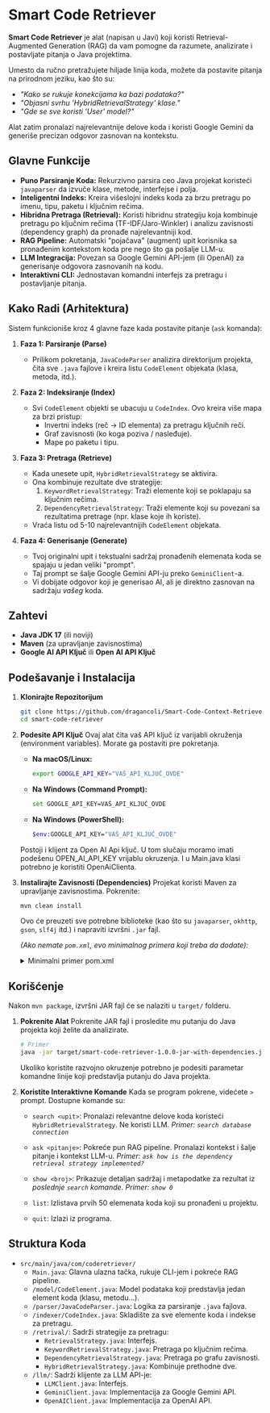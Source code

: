# Smart Code Retriever

**Smart Code Retriever** je alat (napisan u Javi) koji koristi Retrieval-Augmented Generation (RAG) da vam pomogne da razumete, analizirate i postavljate pitanja o Java projektima.

Umesto da ručno pretražujete hiljade linija koda, možete da postavite pitanja na prirodnom jeziku, kao što su:
* *"Kako se rukuje konekcijama ka bazi podataka?"*
* *"Objasni svrhu 'HybridRetrievalStrategy' klase."*
* *"Gde se sve koristi 'User' model?"*

Alat zatim pronalazi najrelevantnije delove koda i koristi Google Gemini da generiše precizan odgovor zasnovan na kontekstu.

## Glavne Funkcije

* **Puno Parsiranje Koda:** Rekurzivno parsira ceo Java projekat koristeći `javaparser` da izvuče klase, metode, interfejse i polja.
* **Inteligentni Indeks:** Kreira višeslojni indeks koda za brzu pretragu po imenu, tipu, paketu i ključnim rečima.
* **Hibridna Pretraga (Retrieval):** Koristi hibridnu strategiju koja kombinuje pretragu po ključnim rečima (TF-IDF/Jaro-Winkler) i analizu zavisnosti (dependency graph) da pronađe najrelevantniji kod.
* **RAG Pipeline:** Automatski "pojačava" (augment) upit korisnika sa pronađenim kontekstom koda pre nego što ga pošalje LLM-u.
* **LLM Integracija:** Povezan sa Google Gemini API-jem (ili OpenAI) za generisanje odgovora zasnovanih na kodu.
* **Interaktivni CLI:** Jednostavan komandni interfejs za pretragu i postavljanje pitanja.

## Kako Radi (Arhitektura)

Sistem funkcioniše kroz 4 glavne faze kada postavite pitanje (`ask` komanda):

1.  **Faza 1: Parsiranje (Parse)**
    * Prilikom pokretanja, `JavaCodeParser` analizira direktorijum projekta, čita sve `.java` fajlove i kreira listu `CodeElement` objekata (klasa, metoda, itd.).

2.  **Faza 2: Indeksiranje (Index)**
    * Svi `CodeElement` objekti se ubacuju u `CodeIndex`. Ovo kreira više mapa za brzi pristup:
        * Invertni indeks (reč -> ID elementa) za pretragu ključnih reči.
        * Graf zavisnosti (ko koga poziva / nasleđuje).
        * Mape po paketu i tipu.

3.  **Faza 3: Pretraga (Retrieve)**
    * Kada unesete upit, `HybridRetrievalStrategy` se aktivira.
    * Ona kombinuje rezultate dve strategije:
        1.  `KeywordRetrievalStrategy`: Traži elemente koji se poklapaju sa ključnim rečima.
        2.  `DependencyRetrievalStrategy`: Traži elemente koji su povezani sa rezultatima pretrage (npr. klase koje ih koriste).
    * Vraća listu od 5-10 najrelevantnijih `CodeElement` objekata.

4.  **Faza 4: Generisanje (Generate)**
    * Tvoj originalni upit i tekstualni sadržaj pronađenih elemenata koda se spajaju u jedan veliki "prompt".
    * Taj prompt se šalje Google Gemini API-ju preko `GeminiClient`-a.
    * Vi dobijate odgovor koji je generisao AI, ali je direktno zasnovan na sadržaju *vašeg* koda.

## Zahtevi

* **Java JDK 17** (ili noviji)
* **Maven** (za upravljanje zavisnostima)
* **Google AI API Ključ** ili  **Open AI API Ključ**

## Podešavanje i Instalacija

1.  **Klonirajte Repozitorijum**
    ```sh
    git clone https://github.com/dragancoli/Smart-Code-Context-Retriever
    cd smart-code-retriever
    ```

2.  **Podesite API Ključ**
    Ovaj alat čita vaš API ključ iz varijabli okruženja (environment variables). Morate ga postaviti pre pokretanja.

    * **Na macOS/Linux:**
        ```sh
        export GOOGLE_API_KEY="VAŠ_API_KLJUČ_OVDE"
        ```
    * **Na Windows (Command Prompt):**
        ```sh
        set GOOGLE_API_KEY=VAŠ_API_KLJUČ_OVDE
        ```
    * **Na Windows (PowerShell):**
        ```sh
        $env:GOOGLE_API_KEY="VAŠ_API_KLJUČ_OVDE"
        ```

    Postoji i klijent za Open AI Api ključ. U tom slučaju moramo imati podešenu OPEN_AI_API_KEY vrijablu okruzenja. I u Main.java klasi potrebno je koristiti OpenAiClienta.

3.  **Instalirajte Zavisnosti (Dependencies)**
    Projekat koristi Maven za upravljanje zavisnostima. Pokrenite:
    ```sh
    mvn clean install
    ```
    Ovo će preuzeti sve potrebne biblioteke (kao što su `javaparser`, `okhttp`, `gson`, `slf4j` itd.) i napraviti izvršni `.jar` fajl.

    *(Ako nemate `pom.xml`, evo minimalnog primera koji treba da dodate):*
    <details>
      <summary>Minimalni primer pom.xml</summary>
      
      ```xml
      <project xmlns="[http://maven.apache.org/POM/4.0.0](http://maven.apache.org/POM/4.0.0)"
               xmlns:xsi="[http://www.w3.org/2001/XMLSchema-instance](http://www.w3.org/2001/XMLSchema-instance)"
               xsi:schemaLocation="[http://maven.apache.org/POM/4.0.0](http://maven.apache.org/POM/4.0.0) [http://maven.apache.org/xsd/maven-4.0.0.xsd](http://maven.apache.org/xsd/maven-4.0.0.xsd)">
          <modelVersion>4.0.0</modelVersion>
          <groupId>com.coderetriever</groupId>
          <artifactId>smart-code-retriever</artifactId>
          <version>1.0.0</version>
      
          <properties>
              <maven.compiler.source>17</maven.compiler.source>
              <maven.compiler.target>17</maven.compiler.target>
          </properties>
      
          <dependencies>
              <dependency>
                  <groupId>com.github.javaparser</groupId>
                  <artifactId>javaparser-core</artifactId>
                  <version>3.25.10</version>
              </dependency>
              <dependency>
                  <groupId>com.squareup.okhttp3</groupId>
                  <artifactId>okhttp</artifactId>
                  <version>4.12.0</version>
              </dependency>
              <dependency>
                  <groupId>com.google.code.gson</groupId>
                  <artifactId>gson</artifactId>
                  <version>2.10.1</version>
              </dependency>
              <dependency>
                  <groupId>org.slf4j</groupId>
                  <artifactId>slf4j-api</artifactId>
                  <version>2.0.13</version>
              </dependency>
              <dependency>
                  <groupId>org.slf4j</groupId>
                  <artifactId>slf4j-simple</artifactId>
                  <version>2.0.13</version>
              </dependency>
              <dependency>
                  <groupId>org.apache.commons</groupId>
                  <artifactId>commons-text</artifactId>
                  <version>1.12.0</version>
              </dependency>
          </dependencies>
          
           <build>
                <plugins>
                    <plugin>
                        <groupId>org.apache.maven.plugins</groupId>
                        <artifactId>maven-assembly-plugin</artifactId>
                        <version>3.3.0</version>
                        <configuration>
                            <archive>
                                <manifest>
                                    <mainClass>com.coderetriever.Main</mainClass>
                                </manifest>
                            </archive>
                            <descriptorRefs>
                                <descriptorRef>jar-with-dependencies</descriptorRef>
                            </descriptorRefs>
                        </configuration>
                        <executions>
                            <execution>
                                <id>make-assembly</id>
                                <phase>package</phase>
                                <goals>
                                    <goal>single</goal>
                                </goals>
                            </execution>
                        </executions>
                    </plugin>
                </plugins>
            </build>
      </project>
      ```
    </details>


## Korišćenje

Nakon `mvn package`, izvršni JAR fajl će se nalaziti u `target/` folderu.

1.  **Pokrenite Alat**
    Pokrenite JAR fajl i prosledite mu putanju do Java projekta koji želite da analizirate. 

    ```sh
    # Primer
    java -jar target/smart-code-retriever-1.0.0-jar-with-dependencies.jar /putanja/do/mog/java/projekta
    ```
    Ukoliko koristite razvojno okruzenje potrebno je podesiti parametar komandne linije koji predstavlja putanju do Java projekta.

2.  **Koristite Interaktivne Komande**
    Kada se program pokrene, videćete `>` prompt. Dostupne komande su:

    * `search <upit>`:
        Pronalazi relevantne delove koda koristeći `HybridRetrievalStrategy`. Ne koristi LLM.
        *Primer: `search database connection`*

    * `ask <pitanje>`:
        Pokreće pun RAG pipeline. Pronalazi kontekst i šalje pitanje i kontekst LLM-u.
        *Primer: `ask how is the dependency retrieval strategy implemented?`*

    * `show <broj>`:
        Prikazuje detaljan sadržaj i metapodatke za rezultat iz *poslednje `search` komande*.
        *Primer: `show 0`*

    * `list`:
        Izlistava prvih 50 elemenata koda koji su pronađeni u projektu.

    * `quit`:
        Izlazi iz programa.

## Struktura Koda

* `src/main/java/com/coderetriever/`
    * `Main.java`: Glavna ulazna tačka, rukuje CLI-jem i pokreće RAG pipeline.
    * `/model/CodeElement.java`: Model podataka koji predstavlja jedan element koda (klasu, metodu...).
    * `/parser/JavaCodeParser.java`: Logika za parsiranje `.java` fajlova.
    * `/indexer/CodeIndex.java`: Skladište za sve elemente koda i indekse za pretragu.
    * `/retrival/`: Sadrži strategije za pretragu:
        * `RetrievalStrategy.java`: Interfejs.
        * `KeywordRetrievalStrategy.java`: Pretraga po ključnim rečima.
        * `DependencyRetrievalStrategy.java`: Pretraga po grafu zavisnosti.
        * `HybridRetrievalStrategy.java`: Kombinuje prethodne dve.
    * `/llm/`: Sadrži klijente za LLM API-je:
        * `LLMClient.java`: Interfejs.
        * `GeminiClient.java`: Implementacija za Google Gemini API.
        * `OpenAIClient.java`: Implementacija za OpenAI API.
